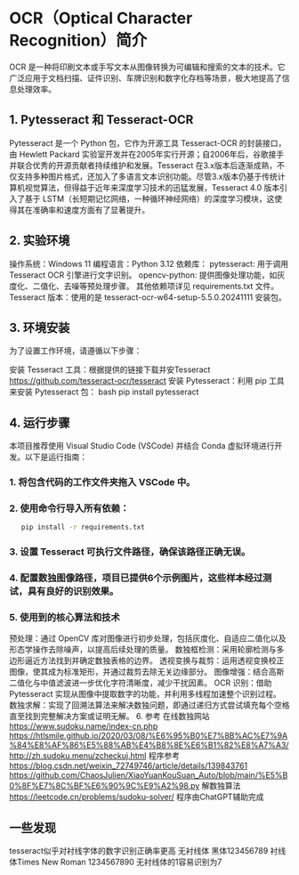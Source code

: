 # OCR（Optical Character Recognition）简介
OCR 是一种将印刷文本或手写文本从图像转换为可编辑和搜索的文本的技术。它广泛应用于文档扫描、证件识别、车牌识别和数字化存档等场景，极大地提高了信息处理效率。
## 1.	Pytesseract 和 Tesseract-OCR
Pytesseract 是一个 Python 包，它作为开源工具 Tesseract-OCR 的封装接口，由 Hewlett Packard 实验室开发并在2005年实行开源；自2006年后，谷歌接手并联合优秀的开源贡献者持续维护和发展。Tesseract 在3.x版本后逐渐成熟，不仅支持多种图片格式，还加入了多语言文本识别功能。尽管3.x版本仍基于传统计算机视觉算法，但得益于近年来深度学习技术的迅猛发展，Tesseract 4.0 版本引入了基于 LSTM（长短期记忆网络，一种循环神经网络）的深度学习模块，这使得其在准确率和速度方面有了显著提升。
## 2.	实验环境
操作系统：Windows 11
编程语言：Python 3.12
依赖库：
  pytesseract: 用于调用 Tesseract OCR 引擎进行文字识别。
  opencv-python: 提供图像处理功能，如灰度化、二值化、去噪等预处理步骤。
  其他依赖项详见 requirements.txt 文件。
Tesseract 版本：使用的是 tesseract-ocr-w64-setup-5.5.0.20241111 安装包。
## 3.	环境安装

为了设置工作环境，请遵循以下步骤：

安装 Tesseract 工具：根据提供的链接下载并安Tesseract https://github.com/tesseract-ocr/tesseract
安装 Pytesseract：利用 pip 工具来安装 Pytesseract 包：
  bash
  pip install pytesseract
## 4.	运行步骤
本项目推荐使用 Visual Studio Code (VSCode) 并结合 Conda 虚拟环境进行开发。以下是运行指南：
### 1. 将包含代码的工作文件夹拖入 VSCode 中。
### 2. 使用命令行导入所有依赖：
```bash
   pip install -r requirements.txt
```
### 3. 设置 Tesseract 可执行文件路径，确保该路径正确无误。
### 4. 配置数独图像路径，项目已提供6个示例图片，这些样本经过测试，具有良好的识别效果。
### 5.	使用到的核心算法和技术
预处理：通过 OpenCV 库对图像进行初步处理，包括灰度化、自适应二值化以及形态学操作去除噪声，以提高后续处理的质量。
数独框检测：采用轮廓检测与多边形逼近方法找到并确定数独表格的边界。
透视变换与裁剪：运用透视变换校正图像，使其成为标准矩形，并通过裁剪去除无关边缘部分。
图像增强：结合高斯二值化与中值滤波进一步优化字符清晰度，减少干扰因素。
OCR 识别：借助 Pytesseract 实现从图像中提取数字的功能，并利用多线程加速整个识别过程。
数独求解：实现了回溯法算法来解决数独问题，即通过递归方式尝试填充每个空格直至找到完整解决方案或证明无解。
6.	参考
在线数独网站
https://www.sudoku.name/index-cn.php
https://htlsmile.github.io/2020/03/08/%E6%95%B0%E7%8B%AC%E7%9A%84%E8%AF%86%E5%88%AB%E4%B8%8E%E6%B1%82%E8%A7%A3/
http://zh.sudoku.menu/zcheckuj.html
程序参考
https://blog.csdn.net/weixin_72749746/article/details/139843761
https://github.com/ChaosJulien/XiaoYuanKouSuan_Auto/blob/main/%E5%B0%8F%E7%8C%BF%E6%90%9C%E9%A2%98.py
解数独算法
https://leetcode.cn/problems/sudoku-solver/
程序由ChatGPT辅助完成

## 一些发现
tesseract似乎对衬线字体的数字识别正确率更高
无衬线体 黑体123456789
衬线体Times New Roman 1234567890
无衬线体的1容易识别为7
